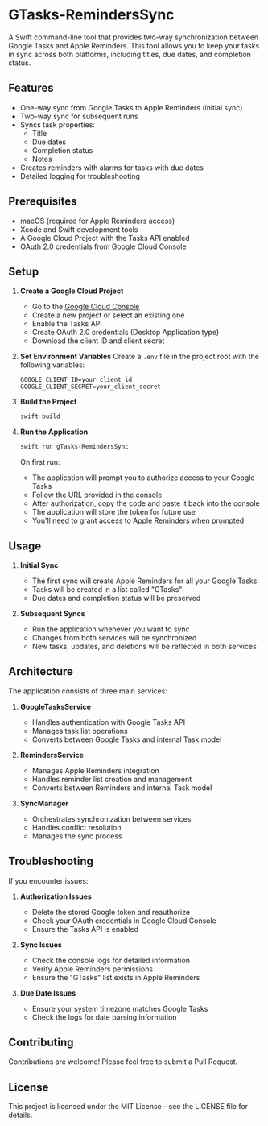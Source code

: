 # GTasks-RemindersSync

A Swift command-line tool that provides two-way synchronization between Google Tasks and Apple Reminders. This tool allows you to keep your tasks in sync across both platforms, including titles, due dates, and completion status.

## Features

- One-way sync from Google Tasks to Apple Reminders (initial sync)
- Two-way sync for subsequent runs
- Syncs task properties:
  - Title
  - Due dates
  - Completion status
  - Notes
- Creates reminders with alarms for tasks with due dates
- Detailed logging for troubleshooting

## Prerequisites

- macOS (required for Apple Reminders access)
- Xcode and Swift development tools
- A Google Cloud Project with the Tasks API enabled
- OAuth 2.0 credentials from Google Cloud Console

## Setup

1. **Create a Google Cloud Project**
   - Go to the [Google Cloud Console](https://console.cloud.google.com)
   - Create a new project or select an existing one
   - Enable the Tasks API
   - Create OAuth 2.0 credentials (Desktop Application type)
   - Download the client ID and client secret

2. **Set Environment Variables**
   Create a `.env` file in the project root with the following variables:
   ```
   GOOGLE_CLIENT_ID=your_client_id
   GOOGLE_CLIENT_SECRET=your_client_secret
   ```

3. **Build the Project**
   ```bash
   swift build
   ```

4. **Run the Application**
   ```bash
   swift run gTasks-RemindersSync
   ```

   On first run:
   - The application will prompt you to authorize access to your Google Tasks
   - Follow the URL provided in the console
   - After authorization, copy the code and paste it back into the console
   - The application will store the token for future use
   - You'll need to grant access to Apple Reminders when prompted

## Usage

1. **Initial Sync**
   - The first sync will create Apple Reminders for all your Google Tasks
   - Tasks will be created in a list called "GTasks"
   - Due dates and completion status will be preserved

2. **Subsequent Syncs**
   - Run the application whenever you want to sync
   - Changes from both services will be synchronized
   - New tasks, updates, and deletions will be reflected in both services

## Architecture

The application consists of three main services:

1. **GoogleTasksService**
   - Handles authentication with Google Tasks API
   - Manages task list operations
   - Converts between Google Tasks and internal Task model

2. **RemindersService**
   - Manages Apple Reminders integration
   - Handles reminder list creation and management
   - Converts between Reminders and internal Task model

3. **SyncManager**
   - Orchestrates synchronization between services
   - Handles conflict resolution
   - Manages the sync process

## Troubleshooting

If you encounter issues:

1. **Authorization Issues**
   - Delete the stored Google token and reauthorize
   - Check your OAuth credentials in Google Cloud Console
   - Ensure the Tasks API is enabled

2. **Sync Issues**
   - Check the console logs for detailed information
   - Verify Apple Reminders permissions
   - Ensure the "GTasks" list exists in Apple Reminders

3. **Due Date Issues**
   - Ensure your system timezone matches Google Tasks
   - Check the logs for date parsing information

## Contributing

Contributions are welcome! Please feel free to submit a Pull Request.

## License

This project is licensed under the MIT License - see the LICENSE file for details.

